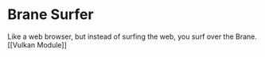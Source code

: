 # Brane Surfer
Like a web browser, but instead of surfing the web, you surf over the Brane.
[[Vulkan Module]]

